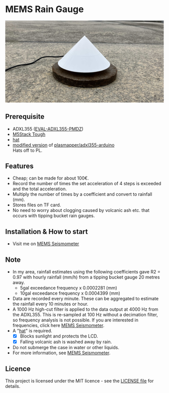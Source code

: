 # MEMS Rain Gauge  
<img src="images/1.JPG"  width="800">

## Prerequisite
 - ADXL355 ([EVAL-ADXL355-PMDZ](https://www.analog.com/en/products/adxl355.html#product-overview))
 - [M5Stack Tough](https://docs.m5stack.com/en/core/tough)
 - [hat](3D_model/hat.stl)
 - [modified version](https://github.com/T40O0/M5_ADXL355/tree/M5) of [plasmapper/adxl355-arduino](https://github.com/plasmapper/adxl355-arduino)  
Hats off to PL.

## Features
 - Cheap; can be made for about 100€.
 - Record the number of times the set acceleration of 4 steps is exceeded and the total acceleration.
 - Multiply the number of times by a coefficient and convert to rainfall (mm).
 - Stores files on TF card.
 - No need to worry about clogging caused by volcanic ash etc. that occurs with tipping bucket rain gauges.

## Installation & How to start
 - Visit me on [MEMS Seismometer](https://github.com/T40O0/ADXL355_SPI_M5_SD_FIR)

## Note
 - In my area, rainfall estimates using the following coefficients gave R2 = 0.97 with hourly rainfall (mm/h) from a tipping bucket gauge 20 metres away.
   - 5gal exceedance frequency x 0.0002281 (mm)
   - 10gal exceedance frequency x 0.0004399 (mm)
 - Data are recorded every minute. These can be aggregated to estimate the rainfall every 10 minutes or hour.
 - A 1000 Hz high-cut filter is applied to the data output at 4000 Hz from the ADXL355. This is re-sampled at 100 Hz without a decimation filter, so frequency analysis is not possible. If you are interested in frequencies, click here [MEMS Seismometer](https://github.com/T40O0/ADXL355_SPI_M5_SD_FIR).
 - A "[hat](3D_model/hat.stl)" is required.
   - [x] Blocks sunlight and protects the LCD.
   - [x] Falling volcanic ash is washed away by rain.
 - Do not submerge the case in water or other liquids.
 - For more information, see [MEMS Seismometer](https://github.com/T40O0/ADXL355_SPI_M5_SD_FIR).

## Licence
This project is licensed under the MIT licence - see the [LICENSE file](LICENSE) for details.
